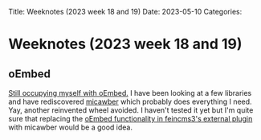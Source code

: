 Title: Weeknotes (2023 week 18 and 19)
Date: 2023-05-10
Categories:

# Weeknotes (2023 week 18 and 19)

## oEmbed

[Still occupying myself with oEmbed.](https://406.ch/writing/weeknotes-2023-week-17/) I have been looking at a few libraries and have rediscovered [micawber](https://github.com/coleifer/micawber/) which probably does everything I need. Yay, another reinvented wheel avoided. I haven't tested it yet but I'm quite sure that replacing the [oEmbed functionality in feincms3's external plugin](https://github.com/matthiask/feincms3/blob/main/feincms3/plugins/external.py) with micawber would be a good idea.

